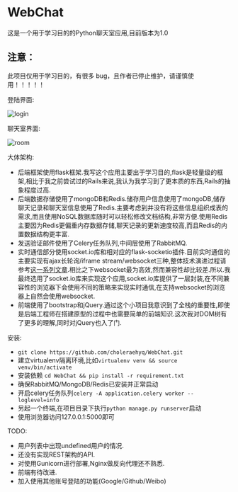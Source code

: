 # WebChat
这是一个用于学习目的的Python聊天室应用,目前版本为1.0

## 注意：
此项目仅用于学习目的，有很多 bug，且作者已停止维护，请谨慎使用！！！！！

登陆界面:

![login](https://geekpics.net/images/2015/04/19/iroQvOj.png)

聊天室界面:

![room](https://geekpics.net/images/2015/04/19/rYNVLjh.png)


大体架构:
* 后端框架使用flask框架.我写这个应用主要出于学习目的,flask是轻量级的框架,相比于我之前尝试过的Rails来说,我认为我学习到了更本质的东西,Rails的抽象程度过高.
* 后端数据存储使用了mongoDB和Redis.储存用户信息使用了mongoDB,储存聊天记录和聊天室信息使用了Redis.主要考虑到并没有将这些信息组织成表的需求,而且使用NoSQL数据库随时可以轻松修改文档结构,非常方便.使用Redis主要因为Redis更偏重内存数据存储,聊天记录的更新速度较高,而且Redis的内置数据结构更丰富.
* 发送验证邮件使用了Celery任务队列,中间层使用了RabbitMQ.
* 实时通信部分使用socket.io库和相对应的flask-socketio插件.目前实时通信的主要实现有ajax长轮询/iframe stream/websocket三种,整体技术演进过程请参考[这一系列文章](http://www.ibm.com/developerworks/cn/views/web/libraryview.jsp?sort_by=&show_abstract=true&show_all=&search_flag=&contentarea_by=Web+development&search_by=%E5%8F%8D%E5%90%91+Ajax+%E9%83%A8%E5%88%86&topic_by=-1&type_by=%E6%89%80%E6%9C%89%E7%B1%BB%E5%88%AB&ibm-search=%E6%90%9C%E7%B4%A2).相比之下websocket最为高效,然而兼容性却比较差.所以.我最终选用了socket.io库来实现这个应用,socket.io库提供了一层封装,在不同兼容性的浏览器下会使用不同的策略来实现实时通信,在支持websocket的浏览器上自然会使用websocket.
* 前端使用了bootstrap和jQuery.通过这个小项目我意识到了全栈的重要性,即使是后端工程师在搭建原型的过程中也需要简单的前端知识.这次我对DOM树有了更多的理解,同时对jQuery也入了门.

安装:
* `git clone https://github.com/choleraehyq/WebChat.git`
*   建立virtualenv隔离环境,比如`virtualenv venv && source venv/bin/activate`
*   安装依赖 `cd WebChat && pip install -r requirement.txt`
*   确保RabbitMQ/MongoDB/Redis已安装并正常启动
*   开启celery任务队列`celery -A application.celery worker --loglevel=info`
*   另起一个终端,在项目目录下执行`python manage.py runserver`启动
*   使用浏览器访问127.0.0.1:5000即可

TODO:
* 用户列表中出现undefined用户的情况.
* 还没有实现REST架构的API.
* 对使用Gunicorn进行部署,Nginx做反向代理还不熟悉.
* 前端有待改进. 
* 加入使用其他账号登陆的功能(Google/Github/Weibo)


